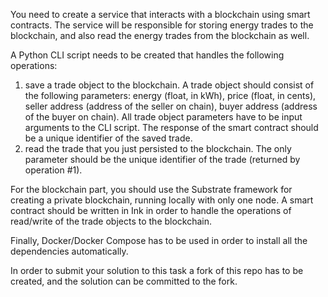 
You need to create a service that interacts with a blockchain using smart contracts. The service will be responsible for storing energy trades to the blockchain, and also read the energy trades from the blockchain as well. 

A Python CLI script needs to be created that handles the following operations:

1. save a trade object to the blockchain. A trade object should consist of the following parameters: energy (float, in kWh), price (float, in cents), seller address (address of the seller on chain), buyer address (address of the buyer on chain). All trade object parameters have to be input arguments to the CLI script. The response of the smart contract should be a unique identifier of the saved trade.
2. read the trade that you just persisted to the blockchain. The only parameter should be the unique identifier of the trade (returned by operation #1).

For the blockchain part, you should use the Substrate framework for creating a private blockchain, running locally with only one node. A smart contract should be written in Ink in order to handle the operations of read/write of the trade objects to the blockchain. 

Finally, Docker/Docker Compose has to be used in order to install all the dependencies automatically. 

In order to submit your solution to this task a fork of this repo has to be created, and the solution can be committed to the fork. 

